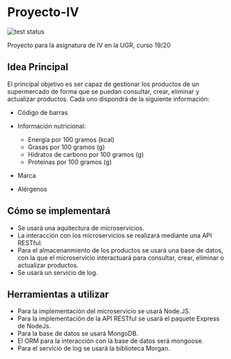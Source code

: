 # Proyecto-IV
![test status](https://travis-ci.org/raulsf6/Proyecto-IV.svg?branch=master)

Proyecto para la asignatura de IV en la UGR, curso 19/20

## Idea Principal
El principal objetivo es ser capaz de gestionar los productos de un supermercado de forma que se puedan consultar, crear, eliminar y actualizar productos. Cada uno dispondrá de la siguiente información:

- Código de barras

- Información nutricional:
    - Energía por 100 gramos (kcal)
    - Grasas por 100 gramos (g)
    - Hidratos de carbono por 100 gramos (g)
    - Proteínas por 100 gramos (g)

- Marca

- Alérgenos


## Cómo se implementará

* Se usará una aquitectura de microservicios.
* La interacción con los microservicios se realizará mediante una API RESTful.
* Para el almacenanmiento de los productos se usará una base de datos, con la que el microservicio interactuará para consultar, crear, eliminar o actualizar productos.
* Se usará un servicio de log.

## Herramientas a utilizar

* Para la implementación del microservicio se usará Node.JS.
* Para la implementación de la API RESTful se usará el paquete Express de NodeJs.
* Para la base de datos se usará MongoDB.
* El ORM para la interacción con la base de datos será mongoose.
* Para el servicio de log se usará la biblioteca Morgan.